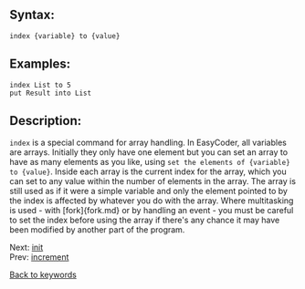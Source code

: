 ## Syntax:
`index {variable} to {value}`
## Examples:
`index List to 5`  
`put Result into List`
## Description:
`index` is a special command for array handling. In EasyCoder, all variables are arrays. Initially they only have one element but you can set an array to have as many elements as you like, using `set the elements of {variable} to {value}`. Inside each array is the current index for the array, which you can set to any value within the number of elements in the array. The array is still used as if it were a simple variable and only the element pointed to by the index is affected by whatever you do with the array. Where multitasking is used - with [fork]{fork.md} or by handling an event - you must be careful to set the index before using the array if there's any chance it may have been modified by another part of the program.

Next: [init](init.md)  
Prev: [increment](increment.md)

[Back to keywords](../keywords.md)
